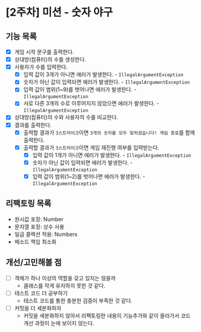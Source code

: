 # [2주차] 미션 - 숫자 야구
## 기능 목록
- [x] 게임 시작 문구를 출력한다.
- [x] 상대방(컴퓨터)의 수를 생성한다.
- [x] 사용자가 수를 입력한다.
    - [x] 입력 값이 3개가 아니면 에러가 발생한다. - `IllegalArgumentException`
    - [x] 숫자가 아닌 값이 입력되면 에러가 발생한다. - `IllegalArgumentException`
    - [x] 입력 값이 범위(1~9)를 벗어나면 에러가 발생한다. - `IllegalArgumentException`
    - [x] 서로 다른 3개의 수로 이루어지지 않았으면 에러가 발생한다. - `IllegalArgumentException`
- [x] 상대방(컴퓨터)의 수와 사용자의 수를 비교한다.
- [x] 결과를 출력한다.
  - [x] 출력할 결과가 `3스트라이크`이면 `3개의 숫자를 모두 맞히셨습니다! 게임 종료`를 함께 출력한다.
  - [x] 출력할 결과가 `3스트라이크`이면 게임 재진행 여부를 입력받는다.
    - [x] 입력 값이 1개가 아니면 에러가 발생한다. - `IllegalArgumentException`
    - [x] 숫자가 아닌 값이 입력되면 에러가 발생한다. - `IllegalArgumentException`
    - [x] 입력 값이 범위(1~2)를 벗어나면 에러가 발생한다. - `IllegalArgumentException`

## 리팩토링 목록
- 원시값 포장: Number
- 문자열 포장: 상수 사용
- 일급 콜렉션 적용: Numbers
- 메소드 책임 최소화

## 개선/고민해볼 점
- [ ] 객체가 하나 이상의 역할을 갖고 있지는 않을까
  - 클래스를 작게 유지하지 못한 것 같다.
- [ ] 테스트 코드 더 공부하기
  - 테스트 코드를 통한 충분한 검증이 부족한 것 같다.
- [ ] 커밋을 더 세분화하자
  - 커밋을 세분화하지 않아서 리팩토링한 내용이 기능추가와 같이 올라가서 코드 개선 과정이 눈에 보이지 않는다.
